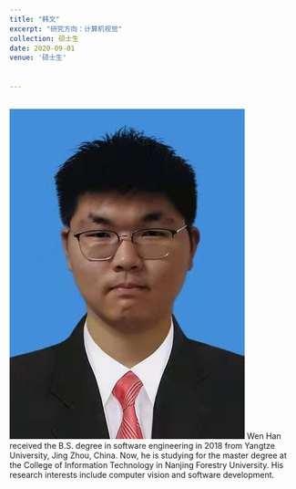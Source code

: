 ```yaml
---
title: "韩文"
excerpt: "研究方向：计算机视觉"
collection: 硕士生
date: 2020-09-01
venue: '硕士生'


---
```

<br/><img src='/images/wen.jpg'>
Wen Han received the B.S. degree in software engineering in 2018 from Yangtze University, Jing Zhou, China. Now, he is studying for the master degree at the College of Information Technology in Nanjing Forestry University. His research interests include computer vision and software development.

